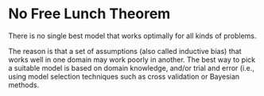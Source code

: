# No Free Lunch Theorem

There is no single best model that works optimally for all kinds of problems.

The reason is that a set of assumptions (also called inductive bias) that works well in one domain may work poorly in another. The best way to pick a suitable model is based on domain knowledge, and/or trial and error (i.e., using model selection techniques such as cross validation or Bayesian methods.
